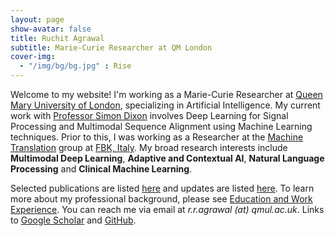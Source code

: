 ```yaml
---
layout: page
show-avatar: false
title: Ruchit Agrawal
subtitle: Marie-Curie Researcher at QM London
cover-img: 
  - "/img/bg/bg.jpg" : Rise
---
```


Welcome to my website! I'm working as a Marie-Curie Researcher at [Queen Mary University of London](https://www.qmul.ac.uk/), specializing in Artificial Intelligence. My current work with [Professor Simon Dixon](http://www.eecs.qmul.ac.uk/~simond/) involves Deep Learning for Signal Processing and Multimodal Sequence Alignment using Machine Learning techniques. Prior to this, I was working as a Researcher at the [Machine Translation](https://ict.fbk.eu/units/hlt-mt/) group at [FBK, Italy](https://www.fbk.eu/en/). My broad research interests include **Multimodal Deep Learning**, **Adaptive and Contextual AI**, **Natural Language Processing** and **Clinical Machine Learning**. 

Selected publications are listed [here](/publications) and updates are listed [here](/news). To learn more about my professional background, please see [Education and Work Experience](/background). 
You can reach me via email at _r.r.agrawal (at) qmul.ac.uk_. Links to [Google Scholar](https://scholar.google.com/citations?user=2txekSkAAAAJ&hl=en) and [GitHub](https://github.com/rragrawal).
